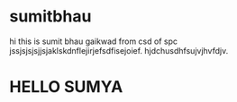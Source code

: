 # sumitbhau
hi this is sumit bhau gaikwad from csd of spc jssjsjsjsjjsjaklskdnflejirjefsdfisejoief.  hjdchusdhfsujvjhvfdjv.
<h1>HELLO SUMYA</h1>
